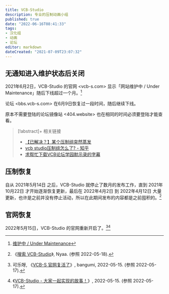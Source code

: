 ```yaml
---
title: VCB-Studio
description: 专业的压制动画小组
published: true
date: "2022-06-16T08:41:33"
tags:
- 汉化组
- 动画
- 论坛
editor: markdown
dateCreated: "2021-07-09T23:07:32"
---
```


## 无通知进入维护状态后关闭

2021年6月2日，VCB-Studio 的官网 <vcb-s.com> 显示「网站维护中 / Under Maintenance」随后下线超过一个月。[^Under]

[^Under]: [维护中 / Under Maintenance](https://web.archive.org/web/20210602072025/https://vcb-s.com/)

论坛 <bbs.vcb-s.com> 在6月9日恢复过一段时间，随后继续下线。

原本不需要登陆的论坛镜像站 <404.website> 也在相同的时间必须要登陆才能查看。

> [!abstract]+ 相关链接
>
> +   [【已解决？】某个压制组突然蒸发](https://web.archive.org/web/20210618051002/https://bangumi.tv/group/topic/363149)
> +   [vcb studio压制组怎么了? - 知乎](https://web.archive.org/web/20210709142916/https://www.zhihu.com/question/464011062)
> +   [求帮忙下载VCB论坛学园默示录的字幕](https://web.archive.org/web/20210604032255/https://bangumi.tv/group/topic/363144)

## 压制恢复

自从 2021年5月14日 之后，VCB-Studio 就停止了数月的发布工作，直到 2021年10月22日 才开始逐渐恢复更新，最后在 2022年4月2日 到 2022年4月12日 大量更新，也许是之前并没有停止活动，所以在此期间发布的内容都是之前囤积的。[^nytu]

[^nytu]: 《[搜索 VCB-Studio](http://archiveiya74codqgiixo33q62qlrqtkgmcitqx5u2oeqnmn5bpcbiyd.onion/WuKoF "https://nyaa.si/?f=0&c=0_0&q=VCB-Studio")》, Nyaa. (参照 2022-05-18).

## 官网恢复

2022年5月15日，VCB-Studio 的官网重新开启了。[^972][^vcb_hp]

[^972]: 可乐呀, 《[VCB-S 官网复活了](https://web.archive.org/web/20220515200729/https://bangumi.tv/group/topic/369727)》, bangumi, 2022-05-15. (参照 2022-05-17).

[^vcb_hp]: 《[VCB-Studio - 大家一起实现的故事！](https://web.archive.org/web/20220515100222/https://vcb-s.com/)》, 2022-05-15. (参照 2022-05-17).

